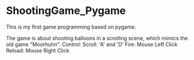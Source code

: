 # ShootingGame_Pygame
 This is my first game programming based on pygame.
 
 The game is about shooting balloons in a scrolling scene, which mimics the old game "Moorhuhn". 
 Control: 
   Scroll: 'A' and 'D'
   Fire: Mouse Left Click
   Reload: Mouse Right Click
